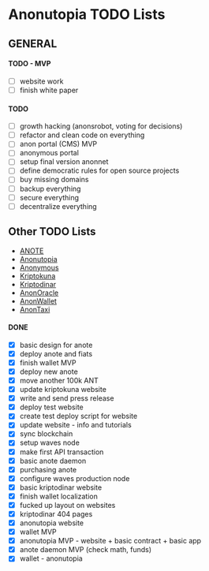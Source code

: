 # Anonutopia TODO Lists

## GENERAL

#### TODO - MVP

- [ ] website work
- [ ] finish white paper

#### TODO

- [ ] growth hacking (anonsrobot, voting for decisions)
- [ ] refactor and clean code on everything
- [ ] anon portal (CMS) MVP
- [ ] anonymous portal
- [ ] setup final version anonnet
- [ ] define democratic rules for open source projects
- [ ] buy missing domains
- [ ] backup everything
- [ ] secure everything
- [ ] decentralize everything

## Other TODO Lists

- [ANOTE](anote.md)
- [Anonutopia](anonutopia.md)
- [Anonymous](anonymous.md)
- [Kriptokuna](kriptokuna.md)
- [Kriptodinar](kriptodinar.md)
- [AnonOracle](anonoracle.md)
- [AnonWallet](anonwallet.md)
- [AnonTaxi](anontaxi.md)

#### DONE

- [x] basic design for anote
- [x] deploy anote and fiats
- [x] finish wallet MVP
- [x] deploy new anote
- [x] move another 100k ANT
- [x] update kriptokuna website
- [x] write and send press release
- [x] deploy test website
- [x] create test deploy script for website
- [x] update website - info and tutorials
- [x] sync blockchain
- [x] setup waves node
- [x] make first API transaction
- [x] basic anote daemon
- [x] purchasing anote
- [x] configure waves production node 
- [x] basic kriptodinar website
- [x] finish wallet localization
- [x] fucked up layout on websites
- [x] kriptodinar 404 pages
- [x] anonutopia website
- [x] wallet MVP
- [x] anonutopia MVP - website + basic contract + basic app
- [x] anote daemon MVP (check math, funds)
- [x] wallet - anonutopia
